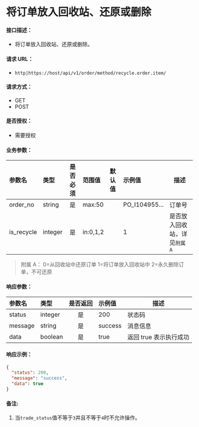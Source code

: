 # 将订单放入回收站、还原或删除

#### 接口描述：
- 将订单放入回收站、还原或删除。

#### 请求 URL：
- `http|https://host/api/v1/order/method/recycle.order.item/`

#### 请求方式：
- GET
- POST

#### 是否授权：
- 需要授权

#### 业务参数：
|参数名|类型|是否必须|范围值|默认值|示例值|描述|
|:----|:---|:---:|:-----|:-----|:-----|-----|
|order_no |string |是 |max:50 | |PO_I104955... |订单号 |
|is_recycle |integer |是 |in:0,1,2 | |1 |是否放入回收站，详见`附属 A` |

> 附属 A：
0=从回收站中还原订单
1=将订单放入回收站中
2=永久删除订单，不可还原

#### 响应参数：
|参数名|类型|是否返回|示例值|描述|
|:-----|:-----|:---:|:-----|-----|
|status |integer |是 |200 |状态码 |
|message |string |是 |success |消息信息 |
|data |boolean |是 |true |返回 true 表示执行成功 |

#### 响应示例：
```json
{
  "status": 200,
  "message": "success",
  "data": true
}
```

#### 备注:
1. 当`trade_status`值不等于`3`并且不等于`4`时不允许操作。